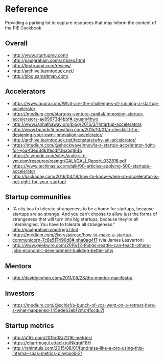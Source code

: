 # Reference

Providing a parking lot to capture resources that may inform the content of the PIE Cookbook.

## Overall

- http://www.startuprev.com/
- http://paulgraham.com/articles.html
- http://firstround.com/review/
- http://archive.learntoduck.net/
- http://blog.samaltman.com/


## Accelerators

- https://www.quora.com/What-are-the-challenges-of-running-a-startup-accelerator
- https://medium.com/startups-venture-capital/improving-startup-accelerators-ae89673d4bbf#.cyuam4hwx 
- http://www.ianhathaway.org/blog/2016/3/1/startup-accelerators
- http://www.boardofinnovation.com/2015/10/01/a-checklist-for-designing-your-own-innovation-accelerator/
- http://archive.learntoduck.net/techstars/why-an-accelerator/
- https://medium.com/@shockwaveinnov/is-a-startup-accelerator-right-for-you-f3ed3d61fecd#.bxraqt84b
- https://c.ymcdn.com/sites/ande.site-ym.com/resource/resmgr/GALI/GALI_Report_032816.pdf
- https://www.techinasia.com/talk/90-articles-applying-500-startups-accelerator
- http://hackaday.com/2016/04/18/how-to-know-when-an-accelerator-is-not-right-for-your-startup/

## Startup communities

- “A city has to tolerate strangeness to be a home for startups, because startups are so strange. And you can't choose to allow just the forms of strangeness that will turn into big startups, because they're all intermingled. You have to tolerate all strangeness.” http://paulgraham.com/pgh.html
- https://medium.com/@crystalrose/how-to-make-a-startup-communicorn-7c8a517490d8#.nha0ag4f7 (via James Leaverton)
- http://www.geekwire.com/2016/12-things-seattle-can-teach-others-jobs-economic-development-building-better-city/

## Mentors

- http://davidgcohen.com/2011/08/28/the-mentor-manifesto/

## Investors

- https://medium.com/@schlaf/a-bunch-of-vcs-went-on-a-retreat-here-s-what-happened-145ede63eb12#.d4fscdu7l

## Startup metrics

- http://a16z.com/2015/08/21/16-metrics/
- https://chartmogul.attach.io/NkqgtF8H
- http://rahimtula.com/2015/08/01/fundraise-like-a-pro-using-this-internal-saas-metrics-playbook-2/
